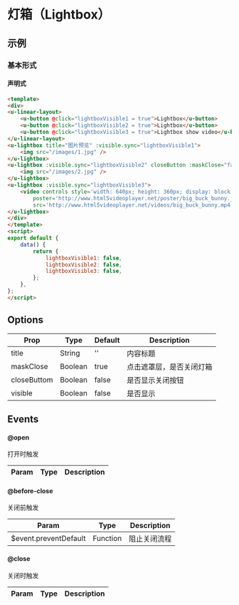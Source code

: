 # 灯箱（Lightbox）

## 示例
### 基本形式

#### 声明式


``` html
<template>
<div>
<u-linear-layout>
    <u-button @click="lightboxVisible1 = true">Lightbox</u-button>
    <u-button @click="lightboxVisible2 = true">Lightbox</u-button>
    <u-button @click="lightboxVisible3 = true">Lightbox show video</u-button>
</u-linear-layout>
<u-lightbox title="图片预览" :visible.sync="lightboxVisible1">
    <img src="/images/1.jpg" />
</u-lightbox>
<u-lightbox :visible.sync="lightboxVisible2" closeButton :maskClose="false">
    <img src="/images/2.jpg" />
</u-lightbox>
<u-lightbox :visible.sync="lightboxVisible3">
    <video controls style='width: 640px; height: 360px; display: block;'
        poster='http://www.html5videoplayer.net/poster/big_buck_bunny.jpg'
        src='http://www.html5videoplayer.net/videos/big_buck_bunny.mp4'></video>
</u-lightbox>
</div>
</template>
<script>
export default {
    data() {
        return {
            lightboxVisible1: false,
            lightboxVisible2: false,
            lightboxVisible3: false,
        };
    },
};
</script>
```
## Options

| Prop | Type | Default | Description |
| --------- | ---- | ------- | ----------- |
| title | String | '' | 内容标题 |
| maskClose | Boolean | true | 点击遮罩层，是否关闭灯箱 |
| closeButtom | Boolean | false | 是否显示关闭按钮 |
| visible | Boolean | false | 是否显示 |

## Events

#### @open

打开时触发

| Param | Type | Description |
| ----- | ---- | ----------- |

#### @before-close

关闭前触发

| Param | Type | Description |
| ----- | ---- | ----------- |
| $event.preventDefault | Function | 阻止关闭流程 |

#### @close

关闭时触发

| Param | Type | Description |
| ----- | ---- | ----------- |